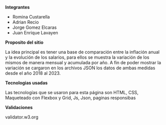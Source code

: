 **Integrantes**

 - Romina Custarella 
 - Adrian Recio 
 - Jorge Gomez Elcaras 
 - Juan Enrique  Lavayen

**Proposito del sitio**

La idea principal es tener una base de comparación entre la inflación anual y la evolución de los salarios, para ellos se muestra la variación de los mismos de manera mensual y acumulada por año. 
A fin de poder mostrar la variación se cargaron en los archivos JSON los datos de ambas medidas desde el año 2018 al 2023.
 
**Tecnologias usadas**

Las tecnologías que se usaron para esta página son HTML, CSS, Maqueteado con Flexbox y Grid, Js, Json, paginas responsibas

**Validaciones**

validator.w3.org
